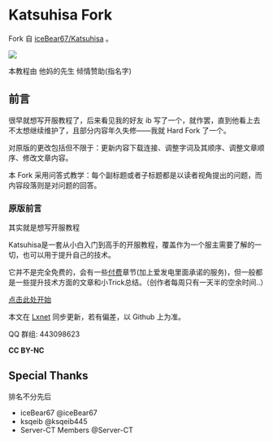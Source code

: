 # Katsuhisa Fork
Fork 自 [iceBear67/Katsuhisa](https://github.com/iceBear67/Katsuhisa) 。

![](https://i.loli.net/2020/11/07/gYbscQqvy47SuPi.png)

本教程由 他妈的先生 倾情赞助(指名字)

## 前言

很早就想写开服教程了，后来看见我的好友 ib 写了一个，就作罢，直到他看上去不太想继续维护了，且部分内容年久失修——我就 Hard Fork 了一个。

对原版的更改包括但不限于：更新内容下载连接、调整字词及其顺序、调整文章顺序、修改文章内容。

本 Fork 采用问答式教学：每个副标题或者子标题都是以读者视角提出的问题，而内容段落则是对问题的回答。

### 原版前言

其实就是想写开服教程

Katsuhisa是一套从小白入门到高手的开服教程，覆盖作为一个服主需要了解的一切，也可以用于提升自己的技术。

它并不是完全免费的，会有一些[付费](https://afdian.net/@omgib67)章节(加上爱发电里面承诺的服务)，但一般都是一些提升技术方面的文章和小Trick总结。（创作者每周只有一天半的空余时间..）  

[点击此处开始](articles/getting-started.md)

本文在 [Lxnet](https://blog.lxns.org) 同步更新，若有偏差，以 Github 上为准。

QQ 群组: 443098623

**CC BY-NC**

## Special Thanks
排名不分先后

- iceBear67 @iceBear67
- ksqeib @ksqeib445 
- Server-CT Members @Server-CT